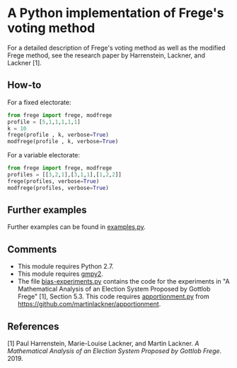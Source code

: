 # A Python implementation of Frege's voting method

For a detailed description of Frege's voting method as well as the modified Frege method, see the research paper by Harrenstein, Lackner, and Lackner [1].

## How-to
For a fixed electorate:

```python
from frege import frege, modfrege 
profile = [5,1,1,1,1,1]
k = 10
frege(profile , k, verbose=True)
modfrege(profile , k, verbose=True)
```

For a variable electorate:

```python
from frege import frege, modfrege 
profiles = [[3,2,1],[3,1,1],[1,2,2]]
frege(profiles, verbose=True)
modfrege(profiles, verbose=True)
```

## Further examples

Further examples can be found in [examples.py](examples.py).


## Comments

* This module requires Python 2.7.
* This module requires [gmpy2](https://gmpy2.readthedocs.io/).
* The file [bias-experiments.py](bias-experiments.py) contains the code for the experiments in "A Mathematical Analysis of an Election System Proposed by Gottlob Frege" [1], Section 5.3. This code requires [apportionment.py](https://github.com/martinlackner/apportionment/blob/master/apportionment.py) from https://github.com/martinlackner/apportionment. 

## References

[1] Paul Harrenstein, Marie-Louise Lackner, and Martin Lackner. *A Mathematical Analysis of an Election System Proposed by Gottlob Frege*. 2019.
